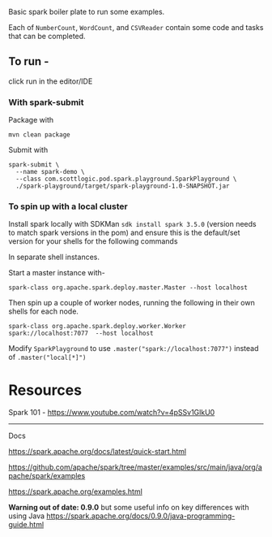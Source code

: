 
Basic spark boiler plate to run some examples. 

Each of `NumberCount`, `WordCount`, and `CSVReader` contain some code and tasks that can be completed. 

## To run - 

click run in the editor/IDE

### With spark-submit

Package with 

```
mvn clean package
```

Submit with 

```
spark-submit \
  --name spark-demo \
  --class com.scottlogic.pod.spark.playground.SparkPlayground \
  ./spark-playground/target/spark-playground-1.0-SNAPSHOT.jar
```


### To spin up with a local cluster 

Install spark locally with SDKMan  `sdk install spark 3.5.0` (version needs to match spark versions in the pom)
and ensure this is the default/set version for your shells for the following commands

In separate shell instances.

Start a master instance with-

`spark-class org.apache.spark.deploy.master.Master --host localhost`

Then spin up a couple of worker nodes, running the following in their own shells for each node. 

`spark-class org.apache.spark.deploy.worker.Worker spark://localhost:7077  --host localhost`

Modify `SparkPlayground` to use `.master("spark://localhost:7077")` instead of `.master("local[*]")`


# Resources


Spark 101 - https://www.youtube.com/watch?v=4pSSv1GlkU0

---

Docs

https://spark.apache.org/docs/latest/quick-start.html

https://github.com/apache/spark/tree/master/examples/src/main/java/org/apache/spark/examples


https://spark.apache.org/examples.html

**Warning out of date: 0.9.0** but some useful info on key differences with using Java
https://spark.apache.org/docs/0.9.0/java-programming-guide.html

